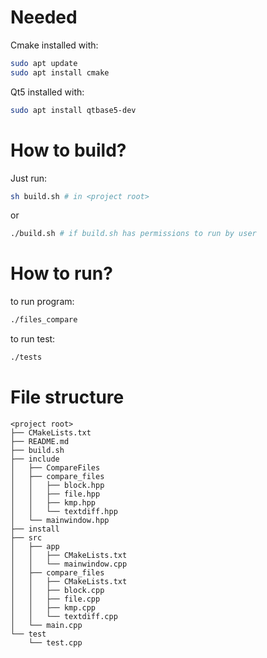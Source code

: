# Needed
Cmake installed with:
```bash
sudo apt update
sudo apt install cmake
```
Qt5 installed with:
```bash
sudo apt install qtbase5-dev
```

# How to build?
Just run:
```bash
sh build.sh # in <project root>
```
or
```bash
./build.sh # if build.sh has permissions to run by user
```
# How to run?
to run program:
```bash
./files_compare
```
to run test:
```bash
./tests
```

# File structure
```
<project root>
├── CMakeLists.txt
├── README.md
├── build.sh
├── include
│   ├── CompareFiles
│   ├── compare_files
│   │   ├── block.hpp
│   │   ├── file.hpp
│   │   ├── kmp.hpp
│   │   └── textdiff.hpp
│   └── mainwindow.hpp
├── install
├── src
│   ├── app
│   │   ├── CMakeLists.txt
│   │   └── mainwindow.cpp
│   ├── compare_files
│   │   ├── CMakeLists.txt
│   │   ├── block.cpp
│   │   ├── file.cpp
│   │   ├── kmp.cpp
│   │   └── textdiff.cpp
│   └── main.cpp
└── test
    └── test.cpp
```
